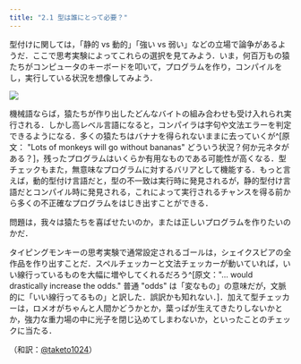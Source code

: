 ```yaml
---
title: "2.1 型は誰にとって必要？"
---
```

型付けに関しては，「静的 vs 動的」「強い vs 弱い」などの立場で論争があるようだ．ここで思考実験によってこれらの選択を見てみよう．いま，何百万もの猿たちがコンピュータのキーボードを叩いて，プログラムを作り，コンパイルをし，実行している状況を想像してみよう．

![](https://storage.googleapis.com/zenn-user-upload/oxmwua1l26kb9ljlwckx61qstvs8)

機械語ならば，猿たちが作り出したどんなバイトの組み合わせも受け入れられ実行される．しかし高レベル言語になると，コンパイラは字句や文法エラーを判定できるようになる．多くの猿たちはバナナを得られないままに去っていくが^[原文： "Lots of monkeys will go without bananas" どういう状況？何か元ネタがある？]，残ったプログラムはいくらか有用なものである可能性が高くなる．型チェックもまた，無意味なプログラムに対するバリアとして機能する．もっと言えば，動的型付け言語だと，型の不一致は実行時に発見されるが，静的型付け言語だとコンパイル時に発見される，これによって実行されるチャンスを得る前から多くの不正確なプログラムをはじき出すことができる．

問題は，我々は猿たちを喜ばせたいのか，または正しいプログラムを作りたいのかだ．

タイピングモンキーの思考実験で通常設定されるゴールは，シェイクスピアの全作品を作り出すことだ．スペルチェッカーと文法チェッカーが動いていれば，いい線行っているものを大幅に増やしてくれるだろう^[原文："... would drastically increase the odds." 普通 "odds" は「変なもの」の意味だが，文脈的に「いい線行ってるもの」と訳した．誤訳かも知れない．]．加えて型チェッカーは，ロメオがちゃんと人間かどうかとか，葉っぱが生えてきたりしないかとか，強力な重力場の中に光子を閉じ込めてしまわないか，といったことのチェックに当たる．

（和訳：[@taketo1024](https://zenn.dev/taketo1024)）
